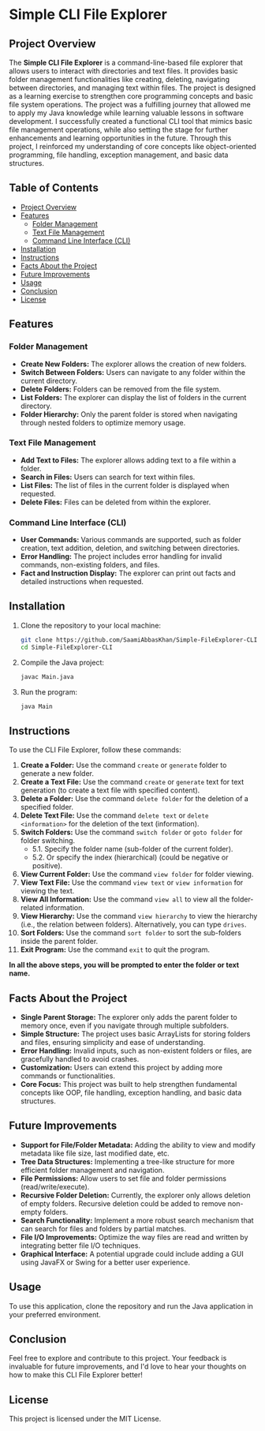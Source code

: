 # Simple CLI File Explorer

## Project Overview
The **Simple CLI File Explorer** is a command-line-based file explorer that allows users to interact with directories and text files. 
It provides basic folder management functionalities like creating, deleting, navigating between directories, and managing text within files. 
The project is designed as a learning exercise to strengthen core programming concepts and basic file system operations. The project
was a fulfilling journey that allowed me to apply my Java knowledge while learning valuable lessons in software development. 
I successfully created a functional CLI tool that mimics basic file management operations, while also setting the stage for further enhancements 
and learning opportunities in the future. Through this project, I reinforced my understanding of core concepts like object-oriented programming, 
file handling, exception management, and basic data structures.

## Table of Contents
- [Project Overview](#project-overview)
- [Features](#features)
  - [Folder Management](#folder-management)
  - [Text File Management](#text-file-management)
  - [Command Line Interface (CLI)](#command-line-interface-cli)
- [Installation](#installation)
- [Instructions](#instructions)
- [Facts About the Project](#facts-about-the-project)
- [Future Improvements](#future-improvements)
- [Usage](#usage)
- [Conclusion](#conclusion)
- [License](#license)

## Features

### Folder Management
- **Create New Folders:** The explorer allows the creation of new folders.
- **Switch Between Folders:** Users can navigate to any folder within the current directory.
- **Delete Folders:** Folders can be removed from the file system.
- **List Folders:** The explorer can display the list of folders in the current directory.
- **Folder Hierarchy:** Only the parent folder is stored when navigating through nested folders to optimize memory usage.

### Text File Management
- **Add Text to Files:** The explorer allows adding text to a file within a folder.
- **Search in Files:** Users can search for text within files.
- **List Files:** The list of files in the current folder is displayed when requested.
- **Delete Files:** Files can be deleted from within the explorer.

### Command Line Interface (CLI)
- **User Commands:** Various commands are supported, such as folder creation, text addition, deletion, and switching between directories.
- **Error Handling:** The project includes error handling for invalid commands, non-existing folders, and files.
- **Fact and Instruction Display:** The explorer can print out facts and detailed instructions when requested.

## Installation

1. Clone the repository to your local machine:
    ```bash
    git clone https://github.com/SaamiAbbasKhan/Simple-FileExplorer-CLI.git
    cd Simple-FileExplorer-CLI
    ```

2. Compile the Java project:
    ```bash
    javac Main.java
    ```

3. Run the program:
    ```bash
    java Main
    ```

## Instructions
To use the CLI File Explorer, follow these commands:

1. **Create a Folder:** Use the command `create` or `generate` folder to generate a new folder.
2. **Create a Text File:** Use the command `create` or `generate` text for text generation (to create a text file with specified content).
3. **Delete a Folder:** Use the command `delete folder` for the deletion of a specified folder.
4. **Delete Text File:** Use the command `delete text`  or `delete <information>` for the deletion of the text (information).
5. **Switch Folders:** Use the command `switch folder` or `goto folder` for folder switching.
   - 5.1. Specify the folder name (sub-folder of the current folder).
   - 5.2. Or specify the index (hierarchical) (could be negative or positive).
6. **View Current Folder:** Use the command `view folder` for folder viewing.
7. **View Text File:** Use the command `view text` or `view information` for viewing the text.
8. **View All Information:** Use the command `view all` to view all the folder-related information.
9. **View Hierarchy:** Use the command `view hierarchy` to view the hierarchy (i.e., the relation between folders). Alternatively, you can type `drives`.
10. **Sort Folders:** Use the command `sort folder` to sort the sub-folders inside the parent folder.
11. **Exit Program:** Use the command `exit` to quit the program.

__In all the above steps, you will be prompted to enter the folder or text name.__

## Facts About the Project
- **Single Parent Storage:** The explorer only adds the parent folder to memory once, even if you navigate through multiple subfolders.
- **Simple Structure:** The project uses basic ArrayLists for storing folders and files, ensuring simplicity and ease of understanding.
- **Error Handling:** Invalid inputs, such as non-existent folders or files, are gracefully handled to avoid crashes.
- **Customization:** Users can extend this project by adding more commands or functionalities.
- **Core Focus:** This project was built to help strengthen fundamental concepts like OOP, file handling, exception handling, and basic data structures.

## Future Improvements
- **Support for File/Folder Metadata:** Adding the ability to view and modify metadata like file size, last modified date, etc.
- **Tree Data Structures:** Implementing a tree-like structure for more efficient folder management and navigation.
- **File Permissions:** Allow users to set file and folder permissions (read/write/execute).
- **Recursive Folder Deletion:** Currently, the explorer only allows deletion of empty folders. Recursive deletion could be added to remove non-empty folders.
- **Search Functionality:** Implement a more robust search mechanism that can search for files and folders by partial matches.
- **File I/O Improvements:** Optimize the way files are read and written by integrating better file I/O techniques.
- **Graphical Interface:** A potential upgrade could include adding a GUI using JavaFX or Swing for a better user experience.

## Usage
To use this application, clone the repository and run the Java application in your preferred environment.

## Conclusion
Feel free to explore and contribute to this project. Your feedback is invaluable for future improvements, and I'd love to hear your thoughts on how to make this CLI File Explorer better!

## License
This project is licensed under the MIT License.
